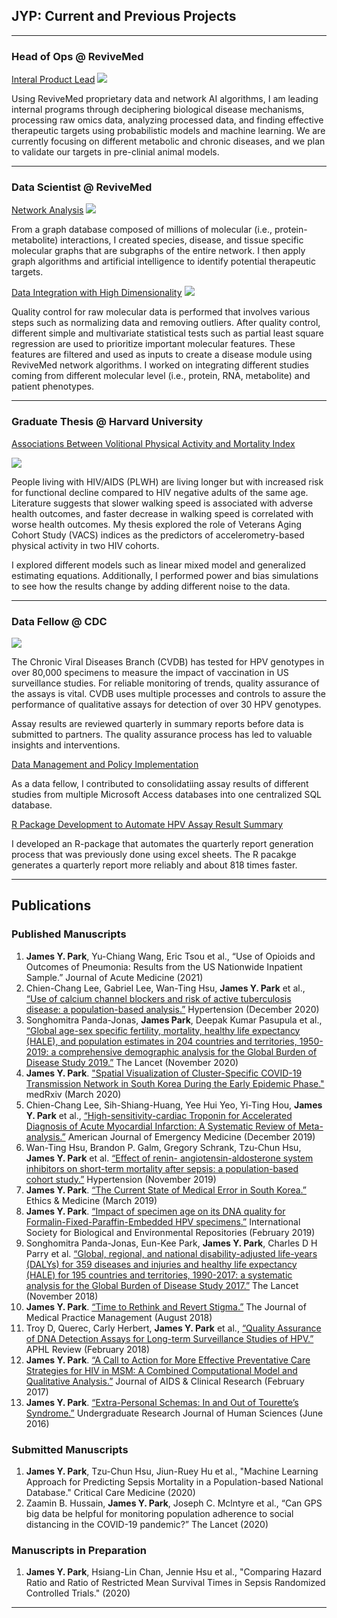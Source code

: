 ## JYP: Current and Previous Projects

---
### Head of Ops @ ReviveMed

[Interal Product Lead](https://www.revivemed.io/)
<img src="images/project.jpg?raw=true"/>

Using ReviveMed proprietary data and network AI algorithms, I am leading internal programs through deciphering biological disease mechanisms, processing raw omics data, analyzing processed data, and finding effective therapeutic targets using probabilistic models and machine learning. We are currently focusing on different metabolic and chronic diseases, and we plan to validate our targets in pre-clinial animal models. 

---

### Data Scientist @ ReviveMed

[Network Analysis](https://www.revivemed.io/)
<img src="images/knowledge_graph.jpg?raw=true"/>

From a graph database composed of millions of molecular (i.e., protein-metabolite) interactions, I created species, disease, and tissue specific molecular graphs that are subgraphs of the entire network. I then apply graph algorithms and artificial intelligence to identify potential therapeutic targets.


[Data Integration with High Dimensionality](https://www.revivemed.io/)
<img src="images/data_integration.jpg?raw=true"/>

Quality control for raw molecular data is performed that involves various steps such as normalizing data and removing outliers. After quality control, different simple and multivariate statistical tests such as partial least square regression are used to prioritize important molecular features. These features are filtered and used as inputs to create a disease module using ReviveMed network algorithms. I worked on integrating different studies coming from different molecular level (i.e., protein, RNA, metabolite) and patient phenotypes. 

---

### Graduate Thesis @ Harvard University

[Associations Between Volitional Physical Activity and Mortality Index](https://www.slideshare.net/slideshow/embed_code/key/5kpW21dsRLKtEo)

<img src="images/simulations.jpg?raw=true"/>

People living with HIV/AIDS (PLWH) are living longer but with increased risk for functional decline compared to HIV negative adults of the same age. Literature suggests that slower walking speed is associated with adverse health outcomes, and faster decrease in walking speed is correlated with worse health outcomes. My thesis explored the role of Veterans Aging Cohort Study (VACS) indices as the predictors of accelerometry-based physical activity in two HIV cohorts. 

I explored different models such as linear mixed model and generalized estimating equations. Additionally, I performed power and bias simulations to see how the results change by adding different noise to the data. 

---

### Data Fellow @ CDC

<img src="images/cdc_logo.jpg?raw=true"/>

The Chronic Viral Diseases Branch (CVDB) has tested for HPV genotypes in over 80,000
specimens to measure the impact of vaccination in US surveillance studies. For reliable monitoring of
trends, quality assurance of the assays is vital. CVDB uses multiple processes and controls to assure the
performance of qualitative assays for detection of over 30 HPV genotypes. 

Assay results are reviewed quarterly in summary reports before data is submitted to partners. The quality assurance
process has led to valuable insights and interventions. 


[Data Management and Policy Implementation](https://www.slideshare.net/slideshow/embed_code/key/ozCQtel50xfXnC)

As a data fellow, I contributed to consolidatiing assay results of different studies from multiple Microsoft Access databases into one centralized SQL database. 

[R Package Development to Automate HPV Assay Result Summary](https://www.slideshare.net/slideshow/embed_code/key/oTZDKt4KIkiE1a)

I developed an R-package that automates the quarterly report generation process that was previously done using excel sheets. The R pacakge generates a quarterly report more reliably and about 818 times faster.

---

## Publications

### Published Manuscripts
1. **James Y. Park**, Yu-Chiang Wang, Eric Tsou et al., “Use of Opioids and Outcomes of Pneumonia: Results from the US Nationwide Inpatient Sample.” Journal of Acute Medicine (2021)
2. Chien-Chang Lee, Gabriel Lee, Wan-Ting Hsu, **James Y. Park** et al., [“Use of calcium channel blockers and risk of active tuberculosis disease: a population-based analysis.”](https://www.ahajournals.org/doi/10.1161/HYPERTENSIONAHA.120.15534#:~:text=Use%20of%20CCBs%20was%20associated,adjustment%20with%20disease%20risk%20score.) Hypertension (December 2020)
3. Songhomitra Panda-Jonas, **James Park**, Deepak Kumar Pasupula et al., [“Global age-sex specific fertility, mortality, healthy life expectancy (HALE), and population estimates in 204 countries and territories, 1950-2019: a comprehensive demographic analysis for the Global Burden of Disease Study 2019.”](https://www.sciencedirect.com/science/article/pii/S0140673620309776) The Lancet (November 2020)
4. **James Y. Park**. ["Spatial Visualization of Cluster-Specific COVID-19 Transmission Network in
South Korea During the Early Epidemic Phase."](https://www.medrxiv.org/content/10.1101/2020.03.18.20038638v1) medRxiv (March 2020)
5. Chien-Chang Lee, Sih-Shiang-Huang, Yee Hui Yeo, Yi-Ting Hou, **James Y. Park** et al., [“High-sensitivity-cardiac Troponin for Accelerated Diagnosis of Acute Myocardial Infarction: A Systematic Review of Meta-analysis.”](https://www.ajemjournal.com/article/S0735-6757(19)30774-0/fulltext) American Journal of Emergency Medicine (December 2019)
6. Wan-Ting Hsu, Brandon P. Galm, Gregory Schrank, Tzu-Chun Hsu, **James Y. Park** et al. [“Effect of renin- angiotensin-aldosterone system inhibitors on short-term mortality after sepsis: a population-based cohort study.”](https://www.ahajournals.org/doi/10.1161/HYPERTENSIONAHA.119.13197) Hypertension (November 2019)
7. **James Y. Park**. [“The Current State of Medical Error in South Korea.”](https://search.proquest.com/openview/c5e2e4ec7d800912a09eee59ae8cc650/1?pq-origsite=gscholar&cbl=44457) Ethics & Medicine (March 2019)
8. **James Y. Park**. [“Impact of specimen age on its DNA quality for Formalin-Fixed-Paraffin-Embedded HPV specimens.”](https://www.biorxiv.org/content/10.1101/420224v1.abstract) International Society for Biological and Environmental Repositories (February 2019)
9. Songhomitra Panda-Jonas, Eun-Kee Park, **James Y. Park**, Charles D H Parry et al. [“Global, regional, and national disability-adjusted life-years (DALYs) for 359 diseases and injuries and healthy life expectancy (HALE) for 195 countries and territories, 1990-2017: a systematic analysis for the Global Burden of Disease Study 2017.”](https://www.sciencedirect.com/science/article/pii/S0140673618323353) The Lancet (November 2018)
10. **James Y. Park**. [“Time to Rethink and Revert Stigma.”](https://search.proquest.com/openview/b2eb5bf88d847d440fce643b0ae072ce/1?pq-origsite=gscholar&cbl=32264) The Journal of Medical Practice
Management (August 2018)
11. Troy D, Querec, Carly Herbert, **James Y. Park** et al., [“Quality Assurance of DNA Detection
Assays for Long-term Surveillance Studies of HPV.”](https://www.aphl.org/conferences/annualmeeting/Documents/AM18_FinalProgram_final_web.pdf) APHL Review (February 2018)
12. **James Y. Park**. [“A Call to Action for More Effective Preventative Care Strategies for HIV in MSM: A Combined Computational Model and Qualitative Analysis.”](https://www.researchgate.net/profile/James_Park41/publication/315064562_A_Call_to_Action_for_More_Effective_Preventative_Care_Strategies_for_HIV_in_Men_Having_Sex_with_Men_MSM_A_Combined_Computational_Model_and_Qualitative_Analysis/links/5b9fdecca6fdccd3cb5edf45/A-Call-to-Action-for-More-Effective-Preventative-Care-Strategies-for-HIV-in-Men-Having-Sex-with-Men-MSM-A-Combined-Computational-Model-and-Qualitative-Analysis.pdf) Journal of AIDS & Clinical Research (February 2017)
13. **James Y. Park**. [“Extra-Personal Schemas: In and Out of Tourette’s Syndrome.”](http://www.kon.org/urc/v15/park.html) Undergraduate Research Journal of Human Sciences (June 2016)

### Submitted Manuscripts

1. **James Y. Park**, Tzu-Chun Hsu, Jiun-Ruey Hu et al., "Machine Learning Approach for Predicting Sepsis Mortality in a Population-based National Database." Critical Care Medicine (2020)
2. Zaamin B. Hussain, **James Y. Park**, Joseph C. Mclntyre et al., “Can GPS big data be helpful for monitoring population adherence to social distancing in the COVID-19 pandemic?” The Lancet (2020)

### Manuscripts in Preparation

1. **James Y. Park**, Hsiang-Lin Chan, Jennie Hsu et al., "Comparing Hazard Ratio and Ratio of Restricted Mean Survival Times in Sepsis Randomized Controlled Trials." (2020)

---
<p style="font-size:11px">

